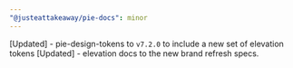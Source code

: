 ```yaml
---
"@justeattakeaway/pie-docs": minor
---
```


[Updated] - pie-design-tokens to `v7.2.0` to include a new set of elevation tokens
[Updated] - elevation docs to the new brand refresh specs.